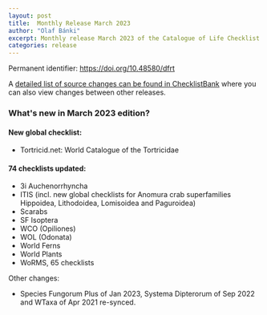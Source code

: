 ```yaml
---
layout: post
title:  Monthly Release March 2023
author: "Olaf Bánki"
excerpt: Monthly release March 2023 of the Catalogue of Life Checklist
categories: release
---
```


Permanent identifier: https://doi.org/10.48580/dfrt

A [detailed list of source changes can be found in ChecklistBank](https://www.checklistbank.org/dataset/9883/sourcemetrics?hideUnchanged=true&releaseKey=9880) where you can also view changes between other releases.

### What's new in March 2023 edition?


#### New global checklist:
- Tortricid.net: World Catalogue of the Tortricidae

#### 74 checklists updated:

 - 3i Auchenorrhyncha
 - ITIS (incl. new global checklists for Anomura crab superfamilies Hippoidea, Lithodoidea, Lomisoidea and Paguroidea)
 - Scarabs
 - SF Isoptera
 - WCO (Opiliones)
 - WOL (Odonata)
 - World Ferns
 - World Plants
 - WoRMS, 65 checklists

 Other changes:
 - Species Fungorum Plus of Jan 2023, Systema Dipterorum of Sep 2022 and WTaxa of Apr 2021 re-synced.
